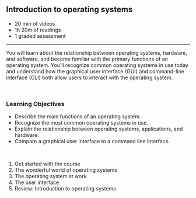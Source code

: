 ## Introduction to operating systems

- 20 min of videos
- 1h 20m of readings
- 1 graded assessment

<hr>

You will learn about the relationship between operating systems, hardware, and software, and become familiar with the primary functions of an operating system. You'll recognize common operating systems in use today and understand how the graphical user interface (GUI) and command-line interface (CLI) both allow users to interact with the operating system.

<br>

### Learning Objectives

- Describe the main functions of an operating system.
- Recognize the most common operating systems in use.
- Explain the relationship between operating systems, applications, and hardware.
- Compare a graphical user interface to a command line interface.

<br>

1. Get started with the course
2. The wonderful world of operating systems
3. The operating system at work
4. The user interface
5. Review: Introduction to operating systems
